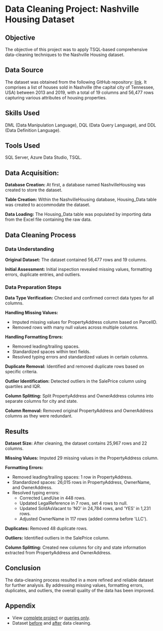 # Data Cleaning Project: Nashville Housing Dataset 

## Objective
The objective of this project was to apply TSQL-based comprehensive data-cleaning techniques to the Nashville Housing dataset.

## Data Source 
The dataset was obtained from the following GitHub repository: [link](https://github.com/AlexTheAnalyst/PortfolioProjects/blob/main/Nashville%20Housing%20Data%20for%20Data%20Cleaning.xlsx). It comprises a list of houses sold in Nashville (the capital city of Tennessee, USA) between 2013 and 2019, with a total of 19 columns and 56,477 rows capturing various attributes of housing properties.

## Skills Used 
DML (Data Manipulation Language), DQL (Data Query Language), and DDL (Data Definition Language).

## Tools Used
SQL Server, Azure Data Studio, TSQL.
## Data Acquisition:

**Database Creation:** At first, a database named NashvilleHousing was created to store the dataset.

**Table Creation:** Within the NashvilleHousing database, Housing_Data table was created to accommodate the dataset.

**Data Loading:** The Housing_Data table was populated by importing data from the Excel file containing the raw data.

## Data Cleaning Process
### Data Understanding
**Original Dataset:** The dataset contained 56,477 rows and 19 columns.

**Initial Assessment:** Initial inspection revealed missing values, formatting errors, duplicate entries, and outliers.
### Data Preparation Steps
**Data Type Verification:** Checked and confirmed correct data types for all columns.

**Handling Missing Values:**
- Imputed missing values for PropertyAddress column based on ParcelID.
- Removed rows with many null values across multiple columns.
  
**Handling Formatting Errors:**
- Removed leading/trailing spaces.
- Standardized spaces within text fields.
- Resolved typing errors and standardized values in certain columns.
  
**Duplicate Removal:** Identified and removed duplicate rows based on specific criteria.
  
**Outlier Identification:** Detected outliers in the SalePrice column using quartiles and IQR.

**Column Splitting:** Split PropertyAddress and OwnerAddress columns into separate columns for city and state.

**Column Removal:** Removed original PropertyAddress and OwnerAddress columns as they were redundant.
## Results
**Dataset Size:** After cleaning, the dataset contains 25,967 rows and 22 columns.

**Missing Values:** Imputed 29 missing values in the PropertyAddress column.

**Formatting Errors:**
- Removed leading/trailing spaces: 1 row in PropertyAddress.
- Standardized spaces: 26,015 rows in PropertyAddress, OwnerName, and OwnerAddress.
- Resolved typing errors:
  - Corrected LandUse in 448 rows.
  - Updated LegalReference in 7 rows, set 4 rows to null.
  - Updated SoldAsVacant to 'NO' in 24,784 rows, and 'YES' in 1,231 rows.
  - Adjusted OwnerName in 117 rows (added comma before 'LLC').

**Duplicates:** Removed 48 duplicate rows.

**Outliers:** Identified outliers in the SalePrice column.

**Column Splitting:** Created new columns for city and state information extracted from PropertyAddress and OwnerAddress.
## Conclusion
The data-cleaning process resulted in a more refined and reliable dataset for further analysis. By addressing missing values, formatting errors, duplicates, and outliers, the overall quality of the data has been improved.
## Appendix
- View [complete project](https://github.com/oarisur/transact-sql-projects/blob/main/Data_Cleaning_Project/Nashville_housing_data_cleaning.ipynb) or [queries only](https://github.com/oarisur/transact-sql-projects/blob/main/Data_Cleaning_Project/Nashville_housing_data_cleaning.sql).
- Dataset [before](https://github.com/oarisur/transact-sql-projects/blob/main/Data_Cleaning_Project/Nashville_housing_data.xlsx) and [after](https://github.com/oarisur/transact-sql-projects/blob/main/Data_Cleaning_Project/Nashville_housing_data_cleaned.xlsx) data cleaning.
